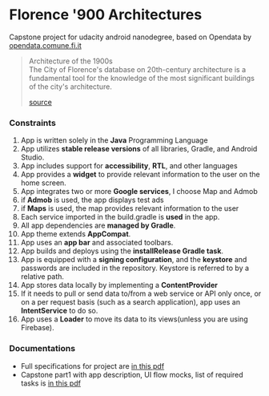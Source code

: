# Florence '900 Architectures

Capstone project for udacity android nanodegree, based on Opendata by [opendata.comune.fi.it](http://opendata.comune.fi.it/)

> Architecture of the 1900s<br/>
> The City of Florence's database on 20th-century architecture is a fundamental 
> tool for the knowledge of the most significant buildings of the city's architecture.<br/>
>
> [source](http://opendata.comune.fi.it/cultura_turismo/dataset_0363.html)

### Constraints

1.  App is written solely in the **Java** Programming Language
2.  App utilizes **stable release versions** of all libraries, Gradle, and Android Studio.
3.  App includes support for **accessibility**, **RTL**, and other languages
4.  App provides a **widget** to provide relevant information to the user on the home screen.
5.  App integrates two or more **Google services**, I choose Map and Admob
6.  if **Admob** is used, the app displays test ads
7.  if **Maps** is used, the map provides relevant information to the user
8.  Each service imported in the build.gradle is **used** in the app.
9.  All app dependencies are **managed by Gradle**.
10.  App theme extends **AppCompat**.
11. App uses an **app bar** and associated toolbars.
12. App builds and deploys using the **installRelease Gradle task**.
13. App is equipped with a **signing configuration**, and the **keystore** and passwords are included in the repository. Keystore is referred to by a relative path. 
14. App stores data locally by implementing a **ContentProvider**
15. If it needs to pull or send data to/from a web service or API only once, or on a per request basis (such as a search application), app uses an **IntentService** to do so.
16. App uses a **Loader** to move its data to its views(unless you are using Firebase).


### Documentations

- Full specifications for project are [in this pdf](docs/rubrics.pdf)
- Capstone part1 with app description, UI flow mocks, list of required tasks is [in this pdf](docs/Capstone_Stage1.pdf)







